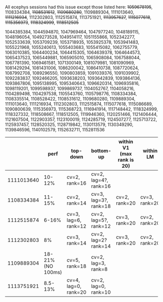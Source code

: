 All ecephys sessions had this issue except those listed here: ~~1059678195~~, 1108334384, ~~1108531612~~, ~~1109680280~~, 1109889304, 1111013640, ~~1111216934~~, 1112302803, 1112515874, 1113751921, ~~1113957627~~, ~~1115077618~~, ~~1115356973~~, ~~1118324999~~, ~~1118512505~~

1044385384, 1044594870, 1047969464, 1047977240, 1048189115, 1048196054, 1049273528, 1049514117, 1051155866, 1052342277, 1052533639, 1053709239, 1053718935, 1053925378, 1053941483, 1055221968, 1055240613, 1055403683, 1055415082, 1062755779, 1063010385, 1064400234, 1064415305, 1064639378, 1064644573, 1065437523, 1065449881, 1065905010, 1065908084, 1067588044, 1067781390, 1069461581, 1071300149, 1081079981, 1081090969, 1081429294, 1081431006, 1086200042, 1086410738, 1087720624, 1087992708, 1089296550, 1090803859, 1091039376, 1091039902, 1092283837, 1092466205, 1093638203, 1093642839, 1093864136, 1093867806, 1095138995, 1095340643, 1096620314, 1096935816, 1098119201, 1099598937, 1099869737, 1104052767, 1104058216, 1104289498, 1104297538, 1105543760, 1105798776, 1108334384, 1108335514, 1108528422, 1108531612, 1109680280, 1109889304, 1111013640, 1111216934, 1112302803, 1112515874, 1115077618, 1115086689, 1090800639, 1115356973, 1115368723, 1116941914, 1117148442, 1118324999, 1118327332, 1118508667, 1118512505, 1119946360, 1120251466, 1121406444, 1121607504, 1122903357, 1123100019, 1124285719, 1124507277, 1125713722, 1125937457, 1128520325, 1128719842, 1130113579, 1130349290, 1139846596, 1140102579, 1152632711, 1152811536

|            | perf              | top-down             | bottom-up             | within V1 (max rank is 20) | within LM     |
| ---------- | ----------------- | -------------------- | --------------------- | -------------------------- | ------------- |
| 1111013640 | 10-12%            | cv=2, rank=16        | cv=2, lag=4?, rank=16 |                            |               |
| 1108334384 | 11-15%            | cv=2, rank=14        | cv=3, lag=3?, rank=18 | cv=2, rank=20              | cv=3, rank=20 |
| 1112515874 | 6-16%             | cv=3, lag=6, rank=12 | cv=2, lag=5?, rank=12 | cv=3, rank=20              | cv=2, rank=20 |
| 1112302803 | 8%                | cv=3, rank=14        | cv=2, lag=2? rank=14  | cv=3, rank=20              | cv=2, rank=20 |
| 1109889304 | 18-21% (NO 100ms) | cv=5, rank=18        | cv=2, lag=3, rank=8   |                            |               |
| 1113751921 | 8.5-13%           | cv=4, lag=0, rank=20 | cv=2, lag=0, rank=10  |                            |               |

